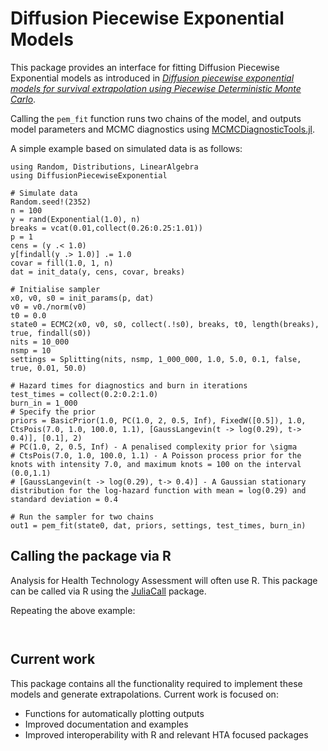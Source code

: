 # Diffusion Piecewise Exponential Models

This package provides an interface for fitting Diffusion Piecewise Exponential models as introduced in [*Diffusion piecewise exponential models for survival extrapolation using Piecewise Deterministic Monte Carlo*](https://arxiv.org/abs/2505.05932).

Calling the `pem_fit` function runs two chains of the model, and outputs model parameters and MCMC diagnostics using [MCMCDiagnosticTools.jl](https://turinglang.org/MCMCDiagnosticTools.jl/stable/).

A simple example based on simulated data is as follows:

```
using Random, Distributions, LinearAlgebra
using DiffusionPiecewiseExponential

# Simulate data
Random.seed!(2352)
n = 100
y = rand(Exponential(1.0), n)
breaks = vcat(0.01,collect(0.26:0.25:1.01))
p = 1
cens = (y .< 1.0)
y[findall(y .> 1.0)] .= 1.0
covar = fill(1.0, 1, n)
dat = init_data(y, cens, covar, breaks)

# Initialise sampler
x0, v0, s0 = init_params(p, dat)
v0 = v0./norm(v0)
t0 = 0.0
state0 = ECMC2(x0, v0, s0, collect(.!s0), breaks, t0, length(breaks), true, findall(s0))
nits = 10_000
nsmp = 10
settings = Splitting(nits, nsmp, 1_000_000, 1.0, 5.0, 0.1, false, true, 0.01, 50.0)

# Hazard times for diagnostics and burn in iterations
test_times = collect(0.2:0.2:1.0)
burn_in = 1_000
# Specify the prior
priors = BasicPrior(1.0, PC(1.0, 2, 0.5, Inf), FixedW([0.5]), 1.0, CtsPois(7.0, 1.0, 100.0, 1.1), [GaussLangevin(t -> log(0.29), t-> 0.4)], [0.1], 2)
# PC(1.0, 2, 0.5, Inf) - A penalised complexity prior for \sigma
# CtsPois(7.0, 1.0, 100.0, 1.1) - A Poisson process prior for the knots with intensity 7.0, and maximum knots = 100 on the interval (0.0,1.1)
# [GaussLangevin(t -> log(0.29), t-> 0.4)] - A Gaussian stationary distribution for the log-hazard function with mean = log(0.29) and standard deviation = 0.4

# Run the sampler for two chains
out1 = pem_fit(state0, dat, priors, settings, test_times, burn_in)
```

## Calling the package via R

Analysis for Health Technology Assessment will often use R. This package can be called via R using the [JuliaCall](https://cran.r-project.org/web/packages/JuliaCall/index.html) package. 

Repeating the above example:

```


```

## Current work

This package contains all the functionality required to implement these models and generate extrapolations. Current work is focused on:

* Functions for automatically plotting outputs
* Improved documentation and examples
* Improved interoperability with R and relevant HTA focused packages 
